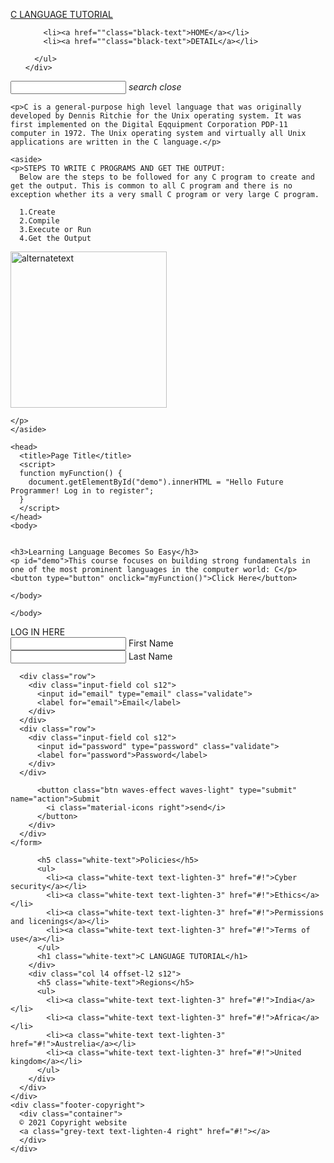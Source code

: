 <!DOCTYPE html>
<html>

<head>
  
  <!--Import Google Icon Font-->
  <link href="https://fonts.googleapis.com/icon?family=Material+Icons" rel="stylesheet">

  <!-- Compiled and minified CSS -->
  <link rel="stylesheet" href="https://cdnjs.cloudflare.com/ajax/libs/materialize/1.0.0/css/materialize.min.css">

  <!-- Compiled and minified JavaScript -->
  <script src="https://cdnjs.cloudflare.com/ajax/libs/materialize/1.0.0/js/materialize.min.js"></script>

  <!--Let browser know website is optimized for mobile-->
  <meta name="viewport" content="width=device-width, initial-scale=1.0" />
  <!-- Global site tag (gtag.js) - Google Analytics -->
<script async src="https://www.googletagmanager.com/gtag/js?id=G-XSYQC9TNBT"></script>
<script>
  window.dataLayer = window.dataLayer || [];
  function gtag(){dataLayer.push(arguments);}
  gtag('js', new Date());

  gtag('config', 'G-XSYQC9TNBT');
</script>
</head>

<body>
  <!-- Google Tag Manager (noscript) -->
<noscript><iframe src="https://www.googletagmanager.com/ns.html?id=GTM-MKXRDLZ"
height="0" width="0" style="display:none;visibility:hidden"></iframe></noscript>
<!-- End Google Tag Manager (noscript) -->
  <nav>
    <div class="nav-wrapper blue-grey lighten-5">
      <a href="" class="brand-logo black-text">C LANGUAGE TUTORIAL</a>
      <ul id="nav-mobile" class="right hide-on-med-and-down">
        
        <li><a href=""class="black-text">HOME</a></li>
        <li><a href=""class="black-text">DETAIL</a></li>
        
      </ul>
    </div>
  </nav>
  
  <nav>
    <div class="nav-wrapper">
      <form>
        <div class="input-field white">
          <input id="search" type="search" required>
          <label class="label-icon" for="search"><i class="material-icons">search</i></label>
          <i class="material-icons">close</i>
        </div>
      </form>
    </div>
  </nav>
  <style>
    aside {
      width: 40%;
      padding-left: 15px;
      margin-left: 15px;
      float: right;
      font-style: italic;
      background-color: lightgray;
    }
    </style>
    </head>
    <body>
    
    <p>C is a general-purpose high level language that was originally developed by Dennis Ritchie for the Unix operating system. It was first implemented on the Digital Eqquipment Corporation PDP-11 computer in 1972. The Unix operating system and virtually all Unix applications are written in the C language.</p>
    
    <aside>
    <p>STEPS TO WRITE C PROGRAMS AND GET THE OUTPUT:
      Below are the steps to be followed for any C program to create and get the output. This is common to all C program and there is no exception whether its a very small C program or very large C program.
      
      1.Create
      2.Compile
      3.Execute or Run
      4.Get the Output
 <img src="https://www.salesforce.com/content/dam/blogs/ca/Blog%20Posts/How%20a%20Simple%20Change%20in%20Sales%20Language%20Affects%20Your%20Bottom%20Line%20open%20graph.jpg" alt="alternatetext" width="250" height="250">
      
    </p>
    </aside>
    
    <head>
      <title>Page Title</title>
      <script>
      function myFunction() {
        document.getElementById("demo").innerHTML = "Hello Future Programmer! Log in to register";
      }
      </script>
    </head>
    <body>
     
    
    <h3>Learning Language Becomes So Easy</h3>
    <p id="demo">This course focuses on building strong fundamentals in one of the most prominent languages in the computer world: C</p>
    <button type="button" onclick="myFunction()">Click Here</button>
    
    </body>
    
    </body>
        
 
  
  <div class="row">
    <form class="col s6">
      <a class="waves-effect waves-light btn">LOG IN HERE</a>
      <div class="row">
        <div class="input-field col s6">
          <input id="First_name" type="text" class="validate">
          <label for="First_name">First Name</label>
        </div>
        <div class="input-field col s6">
          <input id="last_name" type="text" class="validate">
          <label for="last_name">Last Name</label>
        </div>
      </div>
     
      <div class="row">
        <div class="input-field col s12">
          <input id="email" type="email" class="validate">
          <label for="email">Email</label>
        </div>
      </div>
      <div class="row">
        <div class="input-field col s12">
          <input id="password" type="password" class="validate">
          <label for="password">Password</label>
        </div>
      </div>
      
          <button class="btn waves-effect waves-light" type="submit" name="action">Submit
            <i class="material-icons right">send</i>
          </button>
        </div>
      </div>
    </form>
  </div>
  
        

  <footer class="page-footer blue-grey darken-1">
    <div class="container">
      <div class="row">
        <div class="col l6 s12">
         
          <h5 class="white-text">Policies</h5>
          <ul>
            <li><a class="white-text text-lighten-3" href="#!">Cyber security</a></li>
            <li><a class="white-text text-lighten-3" href="#!">Ethics</a></li>
            <li><a class="white-text text-lighten-3" href="#!">Permissions and licenings</a></li>
            <li><a class="white-text text-lighten-3" href="#!">Terms of use</a></li>
          </ul>
          <h1 class="white-text">C LANGUAGE TUTORIAL</h1>
        </div>
        <div class="col l4 offset-l2 s12">
          <h5 class="white-text">Regions</h5>
          <ul>
            <li><a class="white-text text-lighten-3" href="#!">India</a></li>
            <li><a class="white-text text-lighten-3" href="#!">Africa</a></li>
            <li><a class="white-text text-lighten-3" href="#!">Austrelia</a></li>
            <li><a class="white-text text-lighten-3" href="#!">United kingdom</a></li>
          </ul>
        </div>
      </div>
    </div>
    <div class="footer-copyright">
      <div class="container">
      © 2021 Copyright website
      <a class="grey-text text-lighten-4 right" href="#!"></a>
      </div>
    </div>
  </footer>
      
  <!--JavaScript at end of body for optimized loading-->
  <script type="text/javascript" src="js/materialize.min.js"></script>

</body>

</html>
